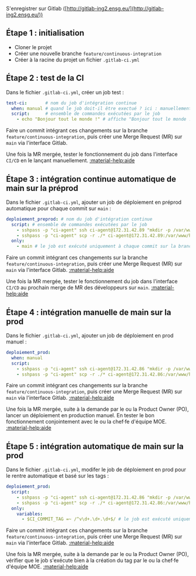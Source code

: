 S'enregistrer sur Gitlab ([http://gitlab-ing2.ensg.eu/](http://gitlab-ing2.ensg.eu/))

## Étape 1 : initialisation

- Cloner le projet
- Créer une nouvelle branche `feature/continuous-integration`
- Créer à la racine du projet un fichier `.gitlab-ci.yml`

## Étape 2 : test de la CI

Dans le fichier `.gitlab-ci.yml`, créer un job test :
```yaml
test-ci:       # nom du job d'intégration continue
  when: manual # quand le job doit-il être exectué ? ici : manuellement
  script:      # ensemble de commandes exécutées par le job
    - echo "Bonjour tout le monde !" # affiche "Bonjour tout le monde !"
```
Faire un commit intégrant ces changements sur la branche `feature/continuous-integration`, puis créer une Merge Request (MR) sur `main` via l'interface Gitlab.

Une fois la MR mergée, tester le fonctionnement du job dans l'interface `CI/CD` en le lançant manuellement. [:material-help:aide](gitlab/ci.md#acceder-a-linterface-dintegration-continue)

## Étape 3 : intégration continue automatique de main sur la préprod

Dans le fichier `.gitlab-ci.yml`, ajouter un job de déploiement en préprod automatique pour chaque commit sur `main` :
```yaml
deploiement_preprod: # nom du job d'intégration continue
  script: # ensemble de commandes exécutées par le job
    - sshpass -p "ci-agent" ssh ci-agent@172.31.42.89 "mkdir -p /var/www/html/VOTRE_PROJET" # crée le dossier s'il n'existe pas sur la machine de préprod
    - sshpass -p "ci-agent" scp -r ./* ci-agent@172.31.42.89:/var/www/html/VOTRE_PROJET     # copie le contenu du dépôt git dans le dossier créé
  only:
    - main # le job est exécuté uniquement à chaque commit sur la branche main
```
Faire un commit intégrant ces changements sur la branche `feature/continuous-integration`, puis créer une Merge Request (MR) sur `main` via l'interface Gitlab. [:material-help:aide](gitlab/mr.md#creer-une-merge-request)

Une fois la MR mergée, tester le fonctionnement du job dans l'interface `CI/CD` au prochain merge de MR des développeurs sur `main`. [:material-help:aide](gitlab/ci.md#acceder-a-linterface-dintegration-continue)

## Étape 4 : intégration manuelle de main sur la prod

Dans le fichier `.gitlab-ci.yml`, ajouter un job de déploiement en prod manuel :
```yaml
deploiement_prod:
  when: manual
  script:
    - sshpass -p "ci-agent" ssh ci-agent@172.31.42.86 "mkdir -p /var/www/html/VOTRE_PROJET"
    - sshpass -p "ci-agent" scp -r ./* ci-agent@172.31.42.86:/var/www/html/VOTRE_PROJET
```
Faire un commit intégrant ces changements sur la branche `feature/continuous-integration`, puis créer une Merge Request (MR) sur `main` via l'interface Gitlab. [:material-help:aide](gitlab/mr.md#creer-une-merge-request)

Une fois la MR mergée, suite à la demande par le ou la Product Owner (PO), lancer un déploiement en production manuel. En tester le bon fonctionnement conjointement avec le ou la chef·fe d'équipe MOE. [:material-help:aide](gitlab/ci.md#acceder-a-linterface-dintegration-continue)

## Étape 5 : intégration automatique de main sur la prod

Dans le fichier `.gitlab-ci.yml`, modifer le job de déploiement en prod pour le rentre automatique et basé sur les tags :

```yaml
deploiement_prod:
  script:
    - sshpass -p "ci-agent" ssh ci-agent@172.31.42.86 "mkdir -p /var/www/html/VOTRE_PROJET"
    - sshpass -p "ci-agent" scp -r ./* ci-agent@172.31.42.86:/var/www/html/VOTRE_PROJET
  only:
    variables:
      - $CI_COMMIT_TAG =~ /^v\d+.\d+.\d+$/ # le job est exécuté uniquement à chaque commit dont le tag correspond à un nom du type v(nombre).(nombre).(nombre)
```

Faire un commit intégrant ces changements sur la branche `feature/continuous-integration`, puis créer une Merge Request (MR) sur `main` via l'interface Gitlab. [:material-help:aide](gitlab/mr.md#creer-une-merge-request)

Une fois la MR mergée, suite à la demande par le ou la Product Owner (PO), vérifier que le job s'exécute bien à la création du tag par le ou la chef·fe d'équipe MOE. [:material-help:aide](gitlab/ci.md#acceder-a-linterface-dintegration-continue)
